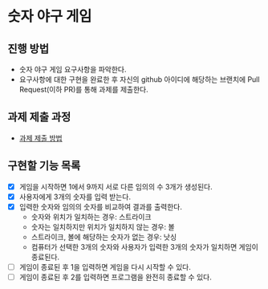 # 숫자 야구 게임
## 진행 방법
* 숫자 야구 게임 요구사항을 파악한다.
* 요구사항에 대한 구현을 완료한 후 자신의 github 아이디에 해당하는 브랜치에 Pull Request(이하 PR)를 통해 과제를 제출한다.

## 과제 제출 과정
* [과제 제출 방법](https://github.com/next-step/nextstep-docs/tree/master/ent-precourse)

## 구현할 기능 목록
- [X] 게임을 시작하면 1에서 9까지 서로 다른 임의의 수 3개가 생성된다.
- [X] 사용자에게 3개의 숫자를 입력 받는다.
- [X] 입력한 숫자와 임의의 숫자를 비교하여 결과를 출력한다.
    - 숫자와 위치가 일치하는 경우: 스트라이크
    - 숫자는 일치하지만 위치가 일치하지 않는 경우: 볼
    - 스트라이크, 볼에 해당하는 숫자가 없는 경우: 낫싱
    - 컴퓨터가 선택한 3개의 숫자와 사용자가 입력한 3개의 숫자가 일치하면 게임이 종료된다.
- [ ] 게임이 종료된 후 1을 입력하면 게임을 다시 시작할 수 있다.
- [ ] 게임이 종료된 후 2를 입력하면 프로그램을 완전히 종료할 수 있다.

